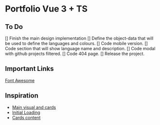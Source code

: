 # Portfolio Vue 3 + TS

## To Do
[] Finish the main design implementation
[] Define the object-data that will be used to define the languages and colours.
[] Code mobile version.
[] Code section that will show language name and description.
[] Code modal with github projects filtered.
[] Code 404 page.
[] Release the project.

## Important Links
[Font Awesome](https://fontawesome.com/icons)

## Inspiration
- [Main visual and cards](https://july.fund/)
- [Initial Loading](https://ochi.design/)
- [Cards content](https://urbanriedo.ch/)

